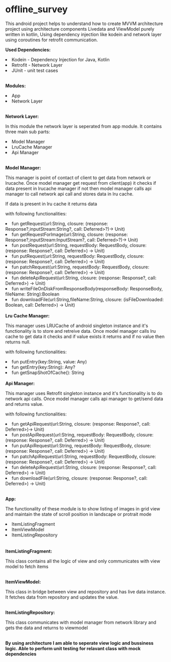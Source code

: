 # offline_survey

This android project helps to understand how to create MVVM architecture project using architecture components Livedata and 
ViewModel purely written in kotlin, Using dependency injection like kodein and network layer using coroutines 
for retrofit communication.

<b>Used Dependencies:</b>
<li>Kodein - Dependency Injection for Java, Kotlin</li>
<li>Retrofit - Network Layer</li>
<li>JUnit  - unit test cases</li>

<br><b>Modules:</b>
<li>App</li>
<li>Network Layer</li>

<br><b>Network Layer:</b>
<p>In this module the network layer is seperated from app module. It contains three main sub parts:</p>
  <li>Model Manager</li>
    <li>LruCache Manager</li>
      <li>Api Manager</li>
      
<br><b>Model Manager:</b>
<p>This manager is point of contact of client to get data from network or lrucache. Once model manager get request from client(app) it checks if
data present in lrucache manager if not then model manager calls api manager to call network api call and stores data in lru 
cache.</p>
<p>If data is present in lru cache it returns data</p>

<p>with following functionalities: </p>
<li>fun getRequest(url:String, closure: (response: Response<ResponseBody>?,inputStream:String?,  call: Deferred<Response<ResponseBody>>?)-> Unit)</li>
    <li>fun getRequestForImage(url:String, closure: (response: Response<ResponseBody>?,inputStream:InputStream?, call: Deferred<Response<ResponseBody>>?)-> Unit)</li>
    <li>fun postRequest(url:String, requestBody: RequestBody, closure: (response: Response<ResponseBody>?, call: Deferred<Response<ResponseBody>>) -> Unit)</li>
    <li>fun putRequest(url:String, requestBody: RequestBody, closure: (response: Response<ResponseBody>?, call: Deferred<Response<ResponseBody>>) -> Unit)</li>
    <li>fun patchRequest(url:String, requestBody: RequestBody, closure: (response: Response<ResponseBody>?, call: Deferred<Response<ResponseBody>>) -> Unit)</li>
    <li>fun deleteApiRequest(url:String, closure: (response: Response<ResponseBody>?, call: Deferred<Response<ResponseBody>>) -> Unit)</li>
    <li>fun writeFileOnDiskFromResponseBody(responseBody: ResponseBody, fileName: String):Boolean</li>
    <li>fun downloadFile(url:String,fileName:String, closure: (isFileDownloaded: Boolean, call: Deferred<Response<ResponseBody>>) -> Unit)</li>
<br>
<b>Lru Cache Manager:</b>

<p>This manager uses LRUCache of android singleton instance and it's functionality is to store and retreive data. Once model manager calls 
lru cache to get data it checks and if value exists it returns and if no value then returns null.</p>
<p>with following functionalities: </p>
<li>fun putEntry(key:String, value: Any)</li>
    <li>fun getEntry(key:String): Any?</li>
<li>    fun getSnapShotOfCache(): String</li>

<br>
<b>Api Manager:</b>

<p>This manager uses Retrofit singleton instance and it's functionality is to do network api calls. Once model manager calls 
api manager to get/send data and returns value.</p>
<p>with following functionalities: </p>
<li>fun getApiRequest(url:String, closure: (response: Response<ResponseBody>?, call: Deferred<Response<ResponseBody>>)-> Unit)</li>
    <li>fun postApiRequest(url:String, requestBody: RequestBody, closure: (response: Response<ResponseBody>?, call: Deferred<Response<ResponseBody>>) -> Unit)</li>
    <li>fun putApiRequest(url:String, requestBody: RequestBody, closure: (response: Response<ResponseBody>?, call: Deferred<Response<ResponseBody>>) -> Unit)</li>
    <li>fun patchApiRequest(url:String, requestBody: RequestBody, closure: (response: Response<ResponseBody>?, call: Deferred<Response<ResponseBody>>) -> Unit)</li>
    <li>fun deleteApiRequest(url:String, closure: (response: Response<ResponseBody>?, call: Deferred<Response<ResponseBody>>) -> Unit)</li>
    <li>fun downloadFile(url:String, closure: (response: Response<ResponseBody>?, call: Deferred<Response<ResponseBody>>) -> Unit)</li>
    
<br><b>App:</b>
    <p>The functionality of these module is to show listing of images in grid view and maintain the state of scroll position
    in landscape or protrait mode</p>
    
<li>ItemListingFragment</li>
<li>ItemViewModel</li>
<li>ItemListingRepository</li>
<br>
<br><b>ItemListingFragment:</b>
<p>This class contains all the logic of view and only communicates with view model to fetch items</p>
    
<br><b>ItemViewModel:</b>
<p>This class in bridge between view and repository and has live data instance. It fetches data from repository and updates 
the value.</p>

<br><b>ItemListingRepository:</b>
<p>This class communicates with model manager from network library and gets the data and returns to viewmodel</p>
    
<br><b>By using architecture I am able to seperate view logic and bussiness logic. Able to perform unit testing for relavant
class with mock dependencies</b>
    
